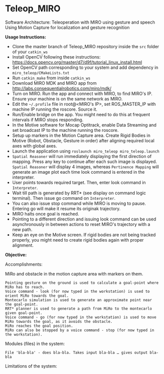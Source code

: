 # Teleop_MIRO
Software Architecture: Teleoperation with MIRO using gesture and speech
Using Motion Capture for localization and gesture recognition

**Usage Instructions:**
- Clone the master branch of Teleop_MIRO repository inside the `src` folder of your `catkin_ws`
- Install OpenCV following these instructions: https://docs.opencv.org/master/d7/d9f/tutorial_linux_install.html
- Set OpenCV path corresponding to your system and add dependency in `miro_teleop/CMakeLists.txt`
- Run `catkin_make` from inside `catkin_ws`
- Download MIRO MDK and MIRO app from http://labs.consequentialrobotics.com/miro/mdk/
- Turn on MIRO. Run the app and connect with MIRO, to find MIRO's IP. Ensure your machine is on the same network as MIRO.
- Edit the `~/.profile` file in root@<MIRO's IP>, set ROS_MASTER_IP with machine IP running the roscore. Source it.
- Run/Enable bridge on the app. You might need to do this at frequent intervals if MIRO stops responding.
- In the Motive software for Mocap Optitrack, enable Data Streaming and set broadcast IP to the machine running the roscore.
- Setup up markers in the Motion Capture area. Create Rigid Bodies in Motive (Robot, Obstacle, Gesture in order) after aligning required local axes with global axes.
- Launch the application using `roslaunch miro_teleop miro_teleop.launch`
- `Spatial Reasoner` will run immediately displaying the first direction of mapping. Press any key to continue after each such image is displayed. `Spatial Reasoner` will display 4 images, whereas `Pertinence Mapping` will generate an image plot each time look command is entered in the interpreter.
- User points towards required target. Then, enter look command in `Interpreter`.
- Wait till path is generated by RRT* (see display on command logic terminal). Then issue go command on `Interpreter`.
- You can also issue stop command while MIRO is moving to pause. Entering go will make it resume its originak trajectory.
- MIRO halts once goal is reached.
- Pointing to a different direction and issuing look command can be used asynchronously in between actions to reset MIRO's trajectory with a new path.
- Keep an eye on the Motive screen. If rigid bodies are not being tracked properly, you might need to create rigid bodies again with proper alignment.

**Objective:**
 

Accomplishments:

MiRo and obstacle in the motion capture area with markers on them.

    Pointing gesture on the ground is used to calculate a goal-point where MiRo has to reach.
    Voice command - look (for now typed in the workstation) is used to orient MiRo towards the goal.
    Montecarlo simulation is used to generate an approximate point near the goal-point.
    RRT* planner is used to generate a path from MiRo to the montecarlo given goal-point.
    Voice command - go (for now typed in the workstation) is used to move MiRo towards the goal, as it avoids the obstacle.
    MiRo reaches the goal position.
    MiRo can also be stopped by a voice command - stop (for now typed in the workstation).

 

Modules (files) in the system:

    File 'bla-bla' - does bla-bla. Takes input bla-bla … gives output bla-bla

 

Limitations of the system:
